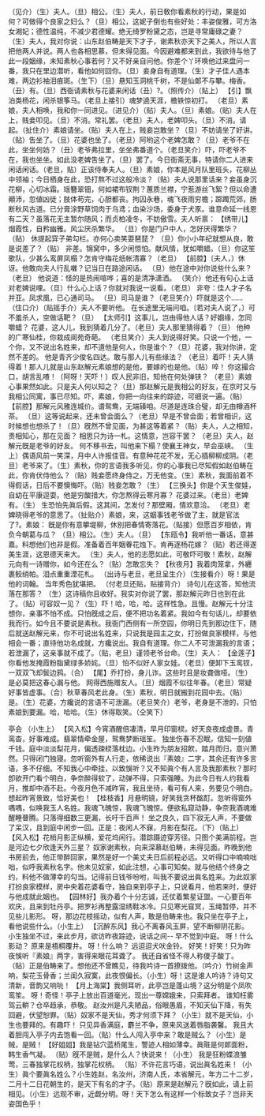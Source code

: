 <!-- { "loadSidebar": true } -->
（见介）（生）夫人。（旦）相公。（生）夫人，前日敎你看素秋的行动，果是如何？可做得个良家之妇么？（旦）相公，这妮子倒也有些好处：丰姿俊雅，可方洛女湘妃；德性温纯，不减少君德耀。绝无绮罗粉黛之态，岂是寻常庸碌之妻？（生）夫人，我对你说：山东赵伯畴是天下才子，谢素秋亦天下之美人，所以人言把他两人并说。两人也各相思慕，但未得见面。今因避难都来到此，我欲待与他了此一段姻缘，未知素秋心事若何？又不好亲自问他。你差个丫环唤他过来盘问一番，我只在里边潜听，看他如何回你。（旦）妾身自有道理。（生）才子佳人遇本难，两边衫袖泪痕斑。（生下）（旦）悬知玉洞桃千树，不是仙郞不与攀。梅香。（丑）有。（旦）西衙请素秋与花婆来闲话（丑）?。（照传介）（贴上）
【引】飘泊类杨花，闲杀银筝马。（老旦上接引）魂梦遶天涯，檐铁惊初打。
（老旦）素娘，夫人相唤，我和你一同进见。（进见介）（贴）夫人。（旦）素娘。（贴）夫人在上，贱妾叩见。（旦）不消。常礼罢。（老旦）夫人，老婢叩头。（旦）不消。请起。（扯住介）素娘请坐。（贴）夫人在上，贱妾岂敢坐？（旦）不妨请坐了好讲。（贴）吿坐了。（旦）花婆也坐了。（老旦）阿哟这个老婢怎敢？（旦）老爷不在此，坐坐何妨？（丑）老爷弗拉里，坐坐弗番道个。（老旦笑介）吓，吓老爷不在，我也坐坐。如此没老婢吿坐了。（旦）罢了。今日衙斋无事，特请你二人进来闲话闲话。（老旦，贴）正该侍奉夫人。（旦）素娘，你本是风月队里班头，花柳丛中领袖；今日栖身在此，恐打熬不过这般冷淡？（贴）夫人说那里话来？妾虽身沉花柳，心切冰霜。瑶簪翠钿，何如裙布钗荆？蕙质兰襟，宁惹游丝飞絮？但以命遭顚沛，忽値凶徒；肢体苟完，心胆都丧。拘囚永巷，魂飞夜雨穷檐；踯躅荒郊，肠断秋风古道。已分膏涂野草饲肉于乌鸢；血染沙场，委身于犬豕。谁意命延一线恩有二天？虽落花无主暂尔随风；而贞柏凌冬，不妨傲雪。夫人听禀：
【绣带儿】烟霞性，自矜幽雅。风尘厌杀繁华。
（旦）你是门户中人，怎好厌得繁华？（贴）
休提起穽子弟勾栏。亦何心卖笑耍琶琵？
（旦）你小小年纪就想从良，敢是说差了？（贴）
非差。锦窝中，多少闲惊怕。献风情，犹如嚼蜡。（旦）你这笙歌队，少甚么鸾屏凤榻？怎肯守梅花纸帐清寡？（老旦）
【前腔】〔夫人，〕休讶。他敢向夫人行乱囃？记当日在路途闲话。
（旦）他在途中对你说些什么来？（老旦）
他说道：怪的是热闹喧哗；喜的是清净潇洒。
（笑介）他还有句心上话对老婢说哩。（旦）什么心上话？你就对我说一说看。（老旦）
非夸：佳人才子名并亚。凤求凰，已心通司马。
（旦）司马是谁？（老旦笑介）吓就是这个......（住口介）（贴摇手介）夫人不要听他。
在长途里无端问咱。〔若对夫人说了，〕可不羞杀人，空做话靶？（旦）
【太师引】这事儿，岂由得他人话？好姻缘，怎同嚼蜡？
花婆，这人儿，我到猜着几分了。（老旦）夫人那里猜得着？（旦）
他种的广寒仙桂，你栽成阆苑奇葩。
（老旦笑介）夫人到说得好笑。只说一个他，一个你，又不说出名姓来，却不道他是何人，你是谁个？（旦）花婆，我对你讲，定然不差的。
他是青齐少俊名四达。敢与那人儿有些缘法？
（老旦）着吓！夫人猜得着！那人儿就是山东赵解元素娘想的是他，要嫁的也是他。（贴）啐！
你这撮合口，胡言乱喳！〔阿呀！天吓！〕叹人民非旧，知他在何处弹铗？
（老旦）素娘心事果然如此。只是夫人何以知之？（旦）那赵解元是我相公的好友，在京时又与我相公同寓，事已尽知。吓，素娘，你把一向往来的踪迹，可细说一遍。（贴）
【前腔】那解元风雅连城价。谱鸳鸯，无端辏咱。尽道是连珠合璧，却无由樽酒杯茶。
（旦）这等说起来，还未曾会面么？（老旦）早是不曾会面；若曾相识，这时候想也想杀了！（旦）旣然不曾见面，为甚这等着紧？（贴）夫人，人之相知，贵相知心，那在见面？
相思只为诗一札。这情意，岂容干罢？
（老旦）夫人，赵解元旣是老爷的好友。
何不移书去，叫他来下榻？使襄王神女，早会巫峡。
（生上）偶语风前一笑深，月中人许报佳音。有意种花花不发，无心插柳柳成阴。（老旦）老爷来了。（生）素秋，你的言语我多听见，你的心事我已尽知假如赵伯畴在此，你肯伏侍他么？（贴）贱妾愿终身侍之，万无他变。（生）素秋，我面前着不得假话，日后不要懊悔吓。（贴）贱妾怎敢？（生）
【三换头】你是个天生俊娃，自幼在平康逗耍。他是穷酸措大，你怎熬得云寒月寡？
花婆过来。（老旦）老婢有。（生）
生恐怕先眞后假。这其间，怎发付？那壁厢，情欢意洽。
（老旦）老婢晓得老爷的意思了。（扯贴介）素娘，来，这姻事钱老爷做了主，就是官法了?。素娘：
旣是你有意攀堤柳，休别把春情寄落花。（贴接）但愿百岁相依，肯负今朝葛与瓜？
（旦）相公。（生）夫人。（旦）
【东瓯令】我听他一番话，意甚嘉。料想他们也非是假。准备着百年姻眷花烛下。肯再逐杨花嫁？（贴）若还得遂美生涯，这恩德天来大。
（生）夫人，他的志愿如此，可敬吓可敬！素秋，赵解元向有一诗赠你，如今还在么？（贴）怎敢忘失？
【秋夜月】我着肉笼拿，外纒裹鲛绡帕。泪点重重湮花札。
（出诗与老旦，老旦呈生介）（生接看介）呀！果是他的词翰。
当年秀色犹堪把。
（付老旦还贴，贴接背介）
诗句儿在这答，知他流落在那答？
（生）这诗稿你且收好。我实对你说了罢，那赵解元昨日也到在此了。（贴）可容奴一见？（生）吓！哈，哈，哈。这样性急。且慢。赵解元十分注想你，亲事不怕不成。只怕旣成之后，便不把功名着紧。我如今有句话儿，却要依我而行。如今且不要说是素秋。我衙门西侧有一所空园，你明日先到那边住下，随后就送赵解元来，你不可说出名姓来，只说我是园主之女，打扮做良家模样，与他相会一番；直待他功名成就，方纔说出。我自有道理。你二人不可泄漏我的言语；若泄漏了，这亲事就不成了。（贴，老旦）谨领老爷台命。（生）夫人：
【金莲子】你看他发掩霞粉脂黛绿多娇姹。（旦）怕不似好人家女娃。（老旦）便卸下玉鸾钗，一双双飞却鬓边鸦。（合）
【尾】乔打扮，身儿诈。这些时且是妆聋做哑。（生）是必莫把这春心漏与他。
网得西施赠友人。（旦）烟霞不似往年春。（老旦）常疑好事皆虚事。（合）秋草春风老此身。（生）素秋，明日就搬到花园中去。（贴）是。（生）花婆，方纔说的言语不可泄漏。（老旦笑介）老爷，老身是不泄的，只怕素娘到要漏。哈，哈哈。（生）休得取笑。（仝笑下）
 
亭会
（小生上）
【风入松】今宵酒醒倍凄清，早月印窗棂。好天良夜成虚景。青鸾杳，好事难成。翡翠情牵金屋，鸳鸯梦断瑶笙。
独坐伤春不忍眠，信知一刻値千钱。庭中淡淡梨花月，偏透疎棂落枕边。小生昨为朋友招飮，踏月而归，意兴萧然。只得闭门独寝。忽听窗外有人行走，依稀说出『素娘』二字，其余还有许多言语，多不仔细。不知我心中牵挂，以致悞听？又不知眞个有人言及我那素秋？那时卽欲开门看个明白，争奈醉得软了，动弹不得，只索强睡。为此今日有人约我看月，推却中酒不赴。今夜月色不减昨宵，我且坐待，看可有人来，务要见个明白。想起昨宵景致，恰好美也！
【桂枝香】月悬明镜，好笑我贪杯酩酊。忽听得窗外喁喁，似唤我玉人名姓。我魂飞魄惊，我魂飞魄惊。便欲私窥动静，争奈我酒魂难醒睡瞢腾。只落得细数三更漏，长吁千百声！
坐之良久，四下寂无人声，不要做了呆汉，且到庭中闲步一回。正是：夜闲人不寐，月影在梨花。（下）（贴上）
【风入松】花梢月影正纵横，爱花坞闲行。潜踪蹑迹穿芳径。只图个美满前程。岂是河边七夕欣逢天外三星？
奴家谢素秋，向来深慕赵伯畴，未得见面。昨晚到他书房前去，他正带醉回家，果然是好一个美丈夫日后前程必远。又听得口中喃喃咄咄，似呼我素秋名字。他未见奴家，如此注想，心事可知矣。就与他结个终身之约，料他不做薄幸的勾当。记得前日钱爷吩咐，叫我不要说出眞名姓来。为此奴家打扮良家模样，房中央着花婆看守，独自来到亭子上，只说看月，他若来时，便好与他成就此姻也。
【园林好】我办着个十分志诚，还仗着繁星证盟。一心要百年欢庆，且来到牡丹亭。把罗衫再整露湿绣鞋冰冷。只见寒光窅冥，玉绳暂停，并不见些儿影形。
呀，那边花枝摇动，似有人声，敢是伯畴来也。我只坐在亭子上，看他说些什么。（小生上）
【沉醉东风】我心不离春风玉屏，望不断柳阴花影。
小生独坐不过，来此步月，欲访昨夜踪迹，说话之间--
早不觉到中庭。
呀！什么影动？
原来是梧桐覆井。
呀！什么响？
远迢迢犬吠金铃。
好笑！好笑！只为昨夜悞听『素娘』两字，害得来眼花耳聋了。
我还自省怪不得人称儍子酸丁。
（贴）正是伯畴来了。想他还不曾瞧见，待我吟诗一首撩拨他。（吟介）竹树金声响，梨花玉骨香；兰闺久寂寞，此夜恨偏长。（小生）呀！这是谁人吟诗？诗句又清新，音韵又响喨！
【月上海棠】我侧耳听，此亭岂是蓬山境？这分明是个凤吹鸾笙。
呀！奇怪！亭子上放出百道毫光，现出一尊嫦娥来，只索拜者。
谁知枉雾驾云輧？仓卒趋承，恭敬。
赵汝州是凡夫陋品，俗眼愚眉，不知天仙下降，有失回避，伏望恕罪。（贴）奴家不是天仙，秀才何须下拜？（小生）就不是天仙，小生也要拜的。有趣吓！
只见异香满庭，麝兰不争，原来风送着唇脂袭馨。
我且大着胆闯入亭子内去饱看一回。（贴）什么人闯入亭中来？敢是贼么？（小生）是贼，是贼！
【好姐姐】我是钻穴蓝桥尾生，警迹人相如薄幸。眞赃是何郞面粉，韩生香气凝。
（贴）旣不是贼，是什么人？快说来！（小生）
我是狂粉蝶浪雏莺，三春独掌花权柄，独掌花权柄。
（贴）不许花言巧语，说出眞名姓来！（小生）眞个要眞名姓么？小生姓赵，名汝州，济南人氏，本省解元，年方二十二岁，二月十二日花朝生的，是天下有名的才子。（贴）原来是赵解元？旣如此，请上前相见。（小生）远观不审，近觑分明。呀！天下怎么有这样一个标致女子？岂非天姿国色乎！
